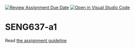 [![Review Assignment Due Date](https://classroom.github.com/assets/deadline-readme-button-22041afd0340ce965d47ae6ef1cefeee28c7c493a6346c4f15d667ab976d596c.svg)](https://classroom.github.com/a/pCE5eRo8)
[![Open in Visual Studio Code](https://classroom.github.com/assets/open-in-vscode-2e0aaae1b6195c2367325f4f02e2d04e9abb55f0b24a779b69b11b9e10269abc.svg)](https://classroom.github.com/online_ide?assignment_repo_id=17826295&assignment_repo_type=AssignmentRepo)
# SENG637-a1

Read [the assignment guideline](https://github.com/seng637/seng637-a1/blob/main/seng637-a1.md) 
